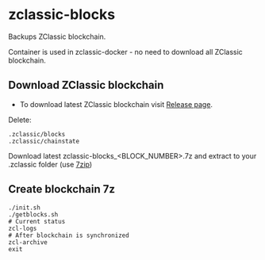 # zclassic-blocks

Backups ZClassic blockchain.

Container is used in zclassic-docker - no need to download all ZClassic blockchain.

## Download ZClassic blockchain

- To download latest ZClassic blockchain visit [Release page](https://github.com/fxminer/zclassic-blocks/releases).

Delete: 
```
.zclassic/blocks
.zclassic/chainstate
```

Download latest zclassic-blocks_\<BLOCK_NUMBER\>.7z and extract to your .zclassic folder (use [7zip](http://www.7-zip.org/download.html))

## Create blockchain 7z

```
./init.sh
./getblocks.sh
# Current status
zcl-logs 
# After blockchain is synchronized
zcl-archive
exit
```
